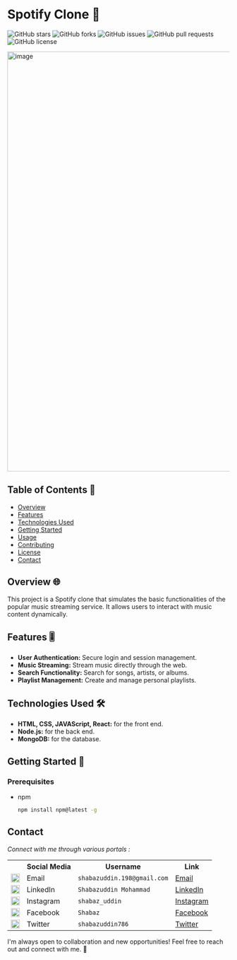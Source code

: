 # Spotify Clone 🎵

![GitHub stars](https://img.shields.io/github/stars/MohammadShabazuddin/Spotify?style=social)
![GitHub forks](https://img.shields.io/github/forks/MohammadShabazuddin/Spotify?style=social)
![GitHub issues](https://img.shields.io/github/issues/MohammadShabazuddin/Spotify)
![GitHub pull requests](https://img.shields.io/github/issues-pr/MohammadShabazuddin/Spotify)
![GitHub license](https://img.shields.io/github/license/MohammadShabazuddin/Spotify)

<img width="949" alt="image" src="https://github.com/MohammadShabazuddin/Spotify/assets/44221567/acb27bd8-5a6d-4c5a-abbc-b7466416074c">

## Table of Contents 📑
- [Overview](#overview)
- [Features](#features)
- [Technologies Used](#technologies-used)
- [Getting Started](#getting-started)
- [Usage](#usage)
- [Contributing](#contributing)
- [License](#license)
- [Contact](#contact)

## Overview 🌐
This project is a Spotify clone that simulates the basic functionalities of the popular music streaming service. It allows users to interact with music content dynamically.

## Features 🎚️
- **User Authentication:** Secure login and session management.
- **Music Streaming:** Stream music directly through the web.
- **Search Functionality:** Search for songs, artists, or albums.
- **Playlist Management:** Create and manage personal playlists.

## Technologies Used 🛠️
- **HTML, CSS, JAVAScript, React:** for the front end.
- **Node.js:** for the back end.
- **MongoDB:** for the database.

## Getting Started 🚀
### Prerequisites
- npm
  ```sh
  npm install npm@latest -g
## Contact

_Connect with me through various portals :_

<table>
  <tr>
    <th></th>
    <th>Social Media</th>
    <th>Username</th>
    <th>Link</th>
  </tr>
  <tr>
    <td><img src="https://cdn4.iconfinder.com/data/icons/social-media-logos-6/512/112-gmail_email_mail-512.png" width="20" /></td>
    <td>Email</td>
    <td><code>shabazuddin.198@gmail.com</code></td>
    <td><a href="mailto:shabazuddin.198@gmail.com" target="_blank">Email</a></td>
  </tr>
  <tr>
    <td><img src="https://upload.wikimedia.org/wikipedia/commons/thumb/c/ca/LinkedIn_logo_initials.png/480px-LinkedIn_logo_initials.png" width="20" /></td>
    <td>LinkedIn</td>
    <td><code>Shabazuddin Mohammad</code></td>
    <td><a href="https://www.linkedin.com/in/shabazuddin123/" target="_blank">LinkedIn</a></td>
  </tr>
  <tr>
    <td><img src="https://upload.wikimedia.org/wikipedia/commons/thumb/a/a5/Instagram_icon.png/600px-Instagram_icon.png" width="20" /></td>
    <td>Instagram</td>
    <td><code>shabaz_uddin</code></td>
    <td><a href="https://www.instagram.com/shabaz_uddin/" target="_blank">Instagram</a></td>
  </tr>
  <tr>
    <td><img src="https://upload.wikimedia.org/wikipedia/commons/6/6c/Facebook_Logo_2023.png" width="20" /></td>
    <td>Facebook</td>
    <td><code>Shabaz</code></td>
    <td><a href="https://www.facebook.com/shabaz.shabaz.37819/" target="_blank">Facebook</a></td>
  </tr>
  <tr>
    <td><img src="https://upload.wikimedia.org/wikipedia/commons/thumb/6/6f/Logo_of_Twitter.svg/512px-Logo_of_Twitter.svg.png" width="20" /></td>
    <td>Twitter</td>
    <td><code>shabazuddin786</code></td>
    <td><a href="https://twitter.com/shabazuddin786" target="_blank">Twitter</a></td>
  </tr>
</table>

I'm always open to collaboration and new opportunities! Feel free to reach out and connect with me. 🌟
 
